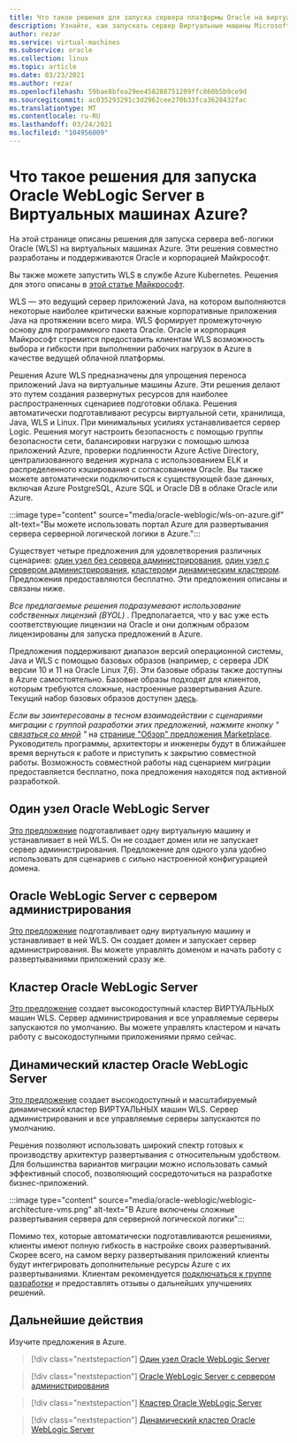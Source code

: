 ```yaml
---
title: Что такое решения для запуска сервера платформы Oracle на виртуальных машинах Azure
description: Узнайте, как запускать сервер Виртуальные машины Microsoft Azure Oracle.
author: rezar
ms.service: virtual-machines
ms.subservice: oracle
ms.collection: linux
ms.topic: article
ms.date: 03/23/2021
ms.author: rezar
ms.openlocfilehash: 59bae8bfea29ee458288751209ffc860b5b9ce9d
ms.sourcegitcommit: ac035293291c3d2962cee270b33fca3628432fac
ms.translationtype: MT
ms.contentlocale: ru-RU
ms.lasthandoff: 03/24/2021
ms.locfileid: "104956009"
---
```

# <a name="what-are-solutions-for-running-oracle-weblogic-server-on-azure-virtual-machines"></a>Что такое решения для запуска Oracle WebLogic Server в Виртуальных машинах Azure?

На этой странице описаны решения для запуска сервера веб-логики Oracle (WLS) на виртуальных машинах Azure. Эти решения совместно разработаны и поддерживаются Oracle и корпорацией Майкрософт.

Вы также можете запустить WLS в службе Azure Kubernetes. Решения для этого описаны в [этой статье Майкрософт](./weblogic-aks.md).

WLS — это ведущий сервер приложений Java, на котором выполняются некоторые наиболее критически важные корпоративные приложения Java на протяжении всего мира. WLS формирует промежуточную основу для программного пакета Oracle. Oracle и корпорация Майкрософт стремится предоставить клиентам WLS возможность выбора и гибкости при выполнении рабочих нагрузок в Azure в качестве ведущей облачной платформы.

Решения Azure WLS предназначены для упрощения переноса приложений Java на виртуальные машины Azure. Эти решения делают это путем создания развернутых ресурсов для наиболее распространенных сценариев подготовки облака. Решения автоматически подготавливают ресурсы виртуальной сети, хранилища, Java, WLS и Linux. При минимальных усилиях устанавливается сервер Logic. Решения могут настроить безопасность с помощью группы безопасности сети, балансировки нагрузки с помощью шлюза приложений Azure, проверки подлинности Azure Active Directory, централизованного ведения журнала с использованием ELK и распределенного кэширования с согласованием Oracle. Вы также можете автоматически подключиться к существующей базе данных, включая Azure PostgreSQL, Azure SQL и Oracle DB в облаке Oracle или Azure. 

:::image type="content" source="media/oracle-weblogic/wls-on-azure.gif" alt-text="Вы можете использовать портал Azure для развертывания сервера серверной логической логики в Azure.":::

Существует четыре предложения для удовлетворения различных сценариев: [один узел без сервера администрирования](https://portal.azure.com/#create/oracle.20191001-arm-oraclelinux-wls20191001-arm-oraclelinux-wls), [один узел с сервером администрирования](https://portal.azure.com/#create/oracle.20191009-arm-oraclelinux-wls-admin20191009-arm-oraclelinux-wls-admin), [кластером](https://portal.azure.com/#create/oracle.20191007-arm-oraclelinux-wls-cluster20191007-arm-oraclelinux-wls-cluster)и [динамическим кластером](https://portal.azure.com/#create/oracle.20191021-arm-oraclelinux-wls-dynamic-cluster20191021-arm-oraclelinux-wls-dynamic-cluster). Предложения предоставляются бесплатно. Эти предложения описаны и связаны ниже.

_Все предлагаемые решения подразумевают использование собственных лицензий (BYOL)_ . Предполагается, что у вас уже есть соответствующие лицензии на Oracle и они должным образом лицензированы для запуска предложений в Azure.

Предложения поддерживают диапазон версий операционной системы, Java и WLS с помощью базовых образов (например, с сервера JDK версии 10 и 11 на Oracle Linux 7,6). Эти базовые образы также доступны в Azure самостоятельно. Базовые образы подходят для клиентов, которым требуются сложные, настроенные развертывания Azure. Текущий набор базовых образов доступен [здесь](https://azuremarketplace.microsoft.com/marketplace/apps?search=WebLogic%20Server%20Base%20Image&page=1).

_Если вы заинтересованы в тесном взаимодействии с сценариями миграции с группой разработки этих предложений, нажмите кнопку " [связаться со мной](https://azuremarketplace.microsoft.com/marketplace/apps/oracle.oraclelinux-wls-cluster?tab=Overview) "_ на [странице "Обзор" предложения Marketplace](https://azuremarketplace.microsoft.com/marketplace/apps/oracle.oraclelinux-wls-cluster?tab=Overview). Руководитель программы, архитекторы и инженеры будут в ближайшее время вернуться к работе и приступить к закрытию совместной работы. Возможность совместной работы над сценарием миграции предоставляется бесплатно, пока предложения находятся под активной разработкой.

## <a name="oracle-weblogic-server-single-node"></a>Один узел Oracle WebLogic Server

[Это предложение](https://portal.azure.com/#create/oracle.20191001-arm-oraclelinux-wls20191001-arm-oraclelinux-wls) подготавливает одну виртуальную машину и устанавливает в ней WLS. Он не создает домен или не запускает сервер администрирования. Предложение для одного узла удобно использовать для сценариев с сильно настроенной конфигурацией домена.

## <a name="oracle-weblogic-server-with-admin-server"></a>Oracle WebLogic Server с сервером администрирования

[Это предложение](https://portal.azure.com/#create/oracle.20191009-arm-oraclelinux-wls-admin20191009-arm-oraclelinux-wls-admin) подготавливает одну виртуальную машину и устанавливает в ней WLS. Он создает домен и запускает сервер администрирования. Вы можете управлять доменом и начать работу с развертываниями приложений сразу же.

## <a name="oracle-weblogic-server-cluster"></a>Кластер Oracle WebLogic Server

[Это предложение](https://portal.azure.com/#create/oracle.20191007-arm-oraclelinux-wls-cluster20191007-arm-oraclelinux-wls-cluster) создает высокодоступный кластер ВИРТУАЛЬНЫХ машин WLS. Сервер администрирования и все управляемые серверы запускаются по умолчанию. Вы можете управлять кластером и начать работу с высокодоступными приложениями прямо сейчас.

## <a name="oracle-weblogic-server-dynamic-cluster"></a>Динамический кластер Oracle WebLogic Server

[Это предложение](https://portal.azure.com/#create/oracle.20191021-arm-oraclelinux-wls-dynamic-cluster20191021-arm-oraclelinux-wls-dynamic-cluster) создает высокодоступный и масштабируемый динамический кластер ВИРТУАЛЬНЫХ машин WLS. Сервер администрирования и все управляемые серверы запускаются по умолчанию.

Решения позволяют использовать широкий спектр готовых к производству архитектур развертывания с относительным удобством. Для большинства вариантов миграции можно использовать самый эффективный способ, позволяющий сосредоточиться на разработке бизнес-приложений.

:::image type="content" source="media/oracle-weblogic/weblogic-architecture-vms.png" alt-text="В Azure включены сложные развертывания сервера для серверной логической логики":::

Помимо тех, которые автоматически подготавливаются решениями, клиенты имеют полную гибкость в настройке своих развертываний. Скорее всего, на самом верху развертывания приложений клиенты будут интегрировать дополнительные ресурсы Azure с их развертываниями. Клиентам рекомендуется [подключаться к группе разработки](https://azuremarketplace.microsoft.com/marketplace/apps/oracle.oraclelinux-wls-cluster?tab=Overview) и предоставлять отзывы о дальнейших улучшениях решений.

## <a name="next-steps"></a>Дальнейшие действия

Изучите предложения в Azure.

> [!div class="nextstepaction"]
> [Один узел Oracle WebLogic Server](https://portal.azure.com/#create/oracle.20191001-arm-oraclelinux-wls20191001-arm-oraclelinux-wls)

> [!div class="nextstepaction"]
> [Oracle WebLogic Server с сервером администрирования](https://portal.azure.com/#create/oracle.20191009-arm-oraclelinux-wls-admin20191009-arm-oraclelinux-wls-admin)

> [!div class="nextstepaction"]
> [Кластер Oracle WebLogic Server](https://portal.azure.com/#create/oracle.20191007-arm-oraclelinux-wls-cluster20191007-arm-oraclelinux-wls-cluster)

> [!div class="nextstepaction"]
> [Динамический кластер Oracle WebLogic Server](https://portal.azure.com/#create/oracle.20191021-arm-oraclelinux-wls-dynamic-cluster20191021-arm-oraclelinux-wls-dynamic-cluster)
